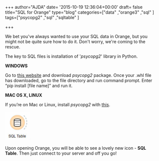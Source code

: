 +++
author="AJDA"
date= '2015-10-19 12:36:04+00:00'
draft= false
title="SQL for Orange"
type="blog"
categories=["data" ,"orange3" ,"sql" ]
tags=["psycopg2" ,"sql" ,"sqltable" ]

+++

We bet you've always wanted to use your SQL data in Orange, but you might not be quite sure how to do it. Don't worry, we're coming to the rescue.

The key to SQL files is installation of '_psycopg2_' library in Python.



**WINDOWS**

Go to [this website](http://www.lfd.uci.edu/~gohlke/pythonlibs/#psycopg) and download _psycopg2_ package. Once your .whl file has downloaded, go to the file directory and run command prompt. Enter “pip install [file name]” and run it.



**MAC OS X, LINUX**

If you’re on Mac or Linux, install _psycopg2_ with [this](http://initd.org/psycopg/docs/install.html).



![](/images/2015/10/SQLTable.jpg)

Upon opening Orange, you will be able to see a lovely new icon - **SQL Table**. Then just connect to your server and off you go!


